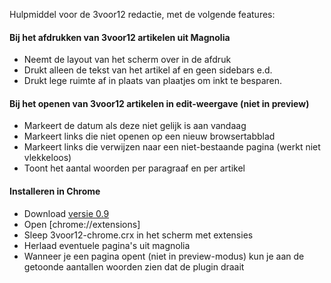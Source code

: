 Hulpmiddel voor de 3voor12 redactie, met de volgende features:

#### Bij het afdrukken van 3voor12 artikelen uit Magnolia

- Neemt de layout van het scherm over in de afdruk
- Drukt alleen de tekst van het artikel af en geen sidebars e.d.
- Drukt lege ruimte af in plaats van plaatjes om inkt te besparen.

#### Bij het openen van 3voor12 artikelen in edit-weergave (niet in preview)

- Markeert de datum als deze niet gelijk is aan vandaag
- Markeert links die niet openen op een nieuw browsertabblad
- Markeert links die verwijzen naar een niet-bestaande pagina (werkt niet vlekkeloos)
- Toont het aantal woorden per paragraaf en per artikel

#### Installeren in Chrome

- Download [versie 0.9](blob/master/releases/3voor12-chrome-0.9.crx?raw=true)
- Open [chrome://extensions]
- Sleep 3voor12-chrome.crx in het scherm met extensies
- Herlaad eventuele pagina's uit magnolia
- Wanneer je een pagina opent (niet in preview-modus) kun je aan de getoonde aantallen woorden zien dat de plugin draait
